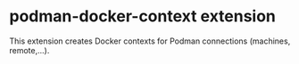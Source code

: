 # podman-docker-context extension

This extension creates Docker contexts for Podman connections (machines, remote,...).
